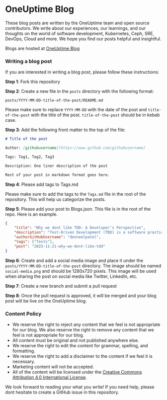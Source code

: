 # OneUptime Blog

These blog posts are written by the OneUptime team and open source contributors. We write about our experiences, our learnings, and our thoughts on the world of software development, Kubernetes, Ceph, SRE, DevOps, Cloud and more. We hope you find our posts helpful and insightful.

Blogs are hosted at [OneUptime Blog](https://oneuptime.com/blog)

### Writing a blog post

If you are interested in writing a blog post, please follow these instructions:

**Step 1**: Fork this repository

**Step 2**: Create a new file in the `posts` directory with the following format:

```
posts/YYYY-MM-DD-title-of-the-post/README.md
```

Please make sure to replace `YYYY-MM-DD` with the date of the post and `title-of-the-post` with the title of the post. `title-of-the-post` should be in kebab case.

**Step 3**: Add the following front matter to the top of the file:

```markdown
# Title of the post

Author: [githubusername](https://www.github.com/githubusername)

Tags: Tag1, Tag2, Tag3

Description: One liner description of the post

Rest of your post in markdown format goes here. 
```

**Step 4**: Please add tags to Tags.md

Please make sure to add the tags to the `Tags.md` file in the root of the repository. This will help us categorize the posts.

**Step 5**: Please add your post to Blogs.json. This file is in the root of the repo. Here is an example.  

```json
{
    "title": "Why we dont like TDD: A Developer’s Perspective",
    "description": "Test-Driven Development (TDD) is a software practice emphasizing writing tests before code. Many find drawbacks in committing to an API prematurely and hindering exploration during early development. ",
    "authorGitHubUsername": "devneelpatel",
    "tags": ["Tests"],
    "post": "2023-11-21-why-we-dont-like-tdd"
}
```

**Step 6**: Create and add a social media image and place it under the `posts/YYYY-MM-DD-title-of-the-post` directory. The image should be named `social-media.png` and should be 1280x720 pixels. This image will be used when sharing the post on social media like Twitter, LinkedIn, etc.

**Step 7**: Create a new branch and submit a pull request

**Step 8**: Once the pull request is approved, it will be merged and your blog post will be live on the OneUptime blog.

### Content Policy

- We reserve the right to reject any content that we feel is not appropriate for our blog. We also reserve the right to remove any content that we feel is not appropriate for our blog.
- All content must be original and not published anywhere else.
- We reserve the right to edit the content for grammar, spelling, and formatting.
- We reserve the right to add a disclaimer to the content if we feel it is necessary.
- Marketing content will not be accepted.
- All of the content will be licensed under the [Creative Commons Attribution 4.0 International License](https://creativecommons.org/licenses/by/4.0/).

We look forward to reading your what you write! If you need help, please dont hesitate to create a GitHub issue in this repository. 

